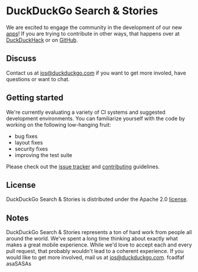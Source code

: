 # DuckDuckGo Search & Stories

We are excited to engage the community in the development of our new [apps](https://duckduckgo.com/app)! If you are trying to contribute in other ways, that happens over at [DuckDuckHack](http://duckduckhack.com) or on [GitHub](http://github.com/duckduckgo).

## Discuss

Contact us at ios@duckduckgo.com if you want to get more involed, have questions or want to chat.

## Getting started

We're currently evaluating a variety of CI systems and suggested development environments.  You can familiarize yourself with the code by working on the following low-hanging fruit:
- bug fixes
- layout fixes
- security fixes
- improving the test suite

Please check out the [issue tracker](https://github.com/duckduckgo/ios/issues) and [contributing](https://github.com/duckduckgo/ios/blob/master/CONTRIBUTING.md) guidelines.

## License
DuckDuckGo Search & Stories is distributed under the Apache 2.0 [license](https://github.com/duckduckgo/ios/blob/master/LICENSE).

## Notes
DuckDuckGo Search & Stories represents a ton of hard work from people all around the world. We've spent a long time thinking about exactly what makes a great mobile experience. While we'd love to accept each and every pull request, that probably wouldn't lead to a coherent experience. If you would like to get more involved, mail us at ios@duckduckgo.com.
fcadfaf
asaSASAs
